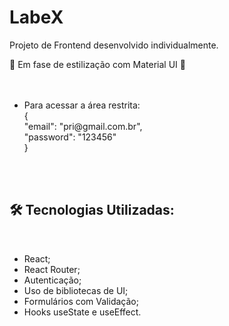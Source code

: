 <h1>LabeX</h1>
Projeto de Frontend desenvolvido individualmente.

🚧 Em fase de estilização com Material UI 🚧
</br>
</br>
</br>
  <ul>
    <li> Para acessar a área restrita: </br>
    { </br>
    "email": "pri@gmail.com.br", </br>
    "password": "123456" </br>
    } </br>
  </ul>
  </br>
  </br>
  <h2>🛠️ Tecnologias Utilizadas:</h2>
  </br>
   <ul>
    <li> React; </li>   
    <li> React Router; </li>
    <li> Autenticação; </li> 
    <li> Uso de bibliotecas de UI; </li> 
    <li> Formulários com Validação; </li>   
    <li> Hooks useState e useEffect.</li>  
  </ul>   
  </br>
